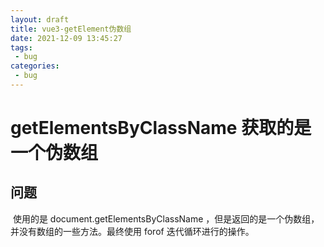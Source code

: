 ```yaml
---
layout: draft
title: vue3-getElement伪数组
date: 2021-12-09 13:45:27
tags:
 - bug
categories:
 - bug
---
```




#  getElementsByClassName 获取的是一个伪数组

## 问题

​		使用的是 document.getElementsByClassName ，但是返回的是一个伪数组，并没有数组的一些方法。最终使用 forof 迭代循环进行的操作。
